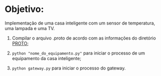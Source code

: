 # Objetivo:

Implementação de uma casa inteligente com um sensor de temperatura, uma lampada e uma TV.


1. Compilar o arquivo .proto de acordo com as informações do diretório [PROTO](https://github.com/ermeson-alves/T1-SisDistribuidos/tree/main/PARTE2/PROTO);

2. ```python "nome_do_equipamento.py"``` para iniciar o processo de um equipamento da casa inteligente;

3. ```python gateway.py``` para iniciar o processo do gateway.
